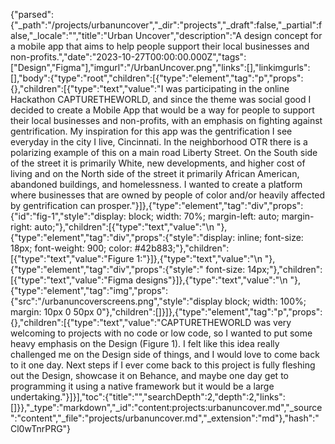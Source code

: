 {"parsed":{"_path":"/projects/urbanuncover","_dir":"projects","_draft":false,"_partial":false,"_locale":"","title":"Urban Uncover","description":"A design concept for a mobile app that aims to help people support their local businesses and non-profits.","date":"2023-10-27T00:00:00.000Z","tags":["Design","Figma"],"imgurl":"/UrbanUncover.png","links":[],"linkimgurls":[],"body":{"type":"root","children":[{"type":"element","tag":"p","props":{},"children":[{"type":"text","value":"I was participating in the online Hackathon CAPTURETHEWORLD, and since the theme was social good I decided to create a Mobile App that would be a way for people to support their local businesses and non-profits, with an emphasis on fighting against gentrification. My inspiration for this app was the gentrification I see everyday in the city I live, Cincinnati. In the neighborhood OTR there is a polarizing example of this on a main road Liberty Street. On the South side of the street it is primarily White, new developments, and higher cost of living and on the North side of the street it primarily African American, abandoned buildings, and homelessness. I wanted to create a platform where businesses that are owned by people of color and/or heavily affected by gentrification can prosper."}]},{"type":"element","tag":"div","props":{"id":"fig-1","style":"display: block; width: 70%; margin-left: auto; margin-right: auto;"},"children":[{"type":"text","value":"\n    "},{"type":"element","tag":"div","props":{"style":"display: inline; font-size: 18px; font-weight: 900; color: #42b883;"},"children":[{"type":"text","value":"Figure 1:"}]},{"type":"text","value":"\n    "},{"type":"element","tag":"div","props":{"style":" font-size: 14px;"},"children":[{"type":"text","value":"Figma designs"}]},{"type":"text","value":"\n    "},{"type":"element","tag":"img","props":{"src":"/urbanuncoverscreens.png","style":"display block; width: 100%; margin: 10px 0 50px 0"},"children":[]}]},{"type":"element","tag":"p","props":{},"children":[{"type":"text","value":"CAPTURETHEWORLD was very welcoming to projects with no code or low code, so I wanted to put some heavy emphasis on the Design (Figure 1). I felt like this idea really challenged me on the Design side of things, and I would love to come back to it one day. Next steps if I ever come back to this project is fully fleshing out the Design, showcase it on Behance, and maybe one day get to programming it using a native framework but it would be a large undertaking."}]}],"toc":{"title":"","searchDepth":2,"depth":2,"links":[]}},"_type":"markdown","_id":"content:projects:urbanuncover.md","_source":"content","_file":"projects/urbanuncover.md","_extension":"md"},"hash":"Cl0wTnrPRG"}